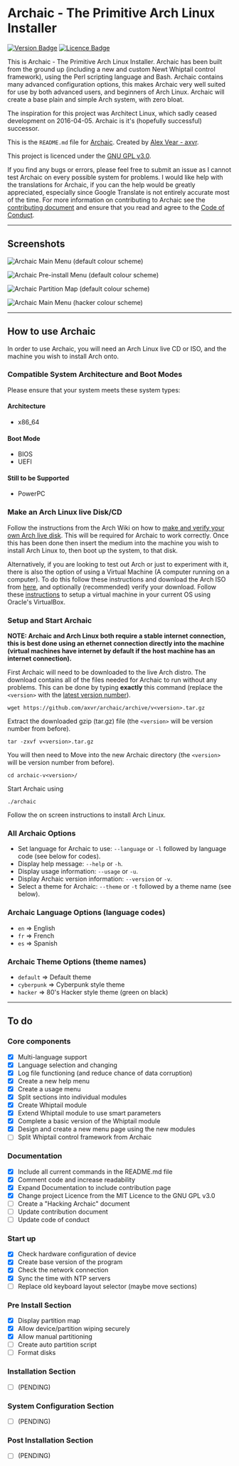 # Archaic - The Primitive Arch Linux Installer


<!-- Badges made using https://shields.io/ -->
[![Version Badge](https://img.shields.io/badge/Version-v0.3.1-brightgreen.svg)](https://github.com/axvr/archaic/releases)
[![Licence Badge](https://img.shields.io/badge/Licence-GNU_GPL_v3.0-blue.svg)](https://github.com/axvr/archaic/blob/master/LICENCE)

This is Archaic - The Primitive Arch Linux Installer. Archaic has been built from the ground up (including a new and custom Newt Whiptail control framework), using the Perl scripting language and Bash. Archaic contains many advanced configuration options, this makes Archaic very well suited for use by both advanced users, and beginners of Arch Linux. Archaic will create a base plain and simple Arch system, with zero bloat.

The inspiration for this project was Architect Linux, which sadly ceased development on 2016-04-05. Archaic is it's (hopefully successful) successor.

This is the `README.md` file for [Archaic](https://github.com/axvr/archaic). Created by [Alex Vear - axvr](https://github.com/axvr).

This project is licenced under the [GNU GPL v3.0](https://github.com/axvr/archaic/blob/master/LICENCE).

If you find any bugs or errors, please feel free to submit an issue as I cannot test Archaic on every possible system for problems. I would like help with the translations for Archaic, if you can the help would be greatly appreciated, especially since Google Translate is not entirely accurate most of the time. For more information on contributing to Archaic see the [contributing document](https://github.com/axvr/archaic/blob/master/docs/CONTRIBUTING.md) and ensure that you read and agree to the [Code of Conduct](https://github.com/axvr/archaic/blob/master/docs/CODE_OF_CONDUCT.md).

---

## Screenshots

![Archaic Main Menu (default colour scheme)](https://github.com/axvr/codedump/raw/master/project-assets/archaic/archaic-main-menu-default-colours.png)

![Archaic Pre-install Menu (default colour scheme)](https://github.com/axvr/codedump/raw/master/project-assets/archaic/archaic-pre-install-menu-default-colours.png)

![Archaic Partition Map (default colour scheme)](https://github.com/axvr/codedump/raw/master/project-assets/archaic/archaic-partition-map-default-colours.png)

![Archaic Main Menu (hacker colour scheme)](https://github.com/axvr/codedump/raw/master/project-assets/archaic/archaic-main-menu-hacker-colours.png)

---

## How to use Archaic

In order to use Archaic, you will need an Arch Linux live CD or ISO, and the machine you wish to install Arch onto.

### Compatible System Architecture and Boot Modes

Please ensure that your system meets these system types:

#### Architecture

* x86_64

#### Boot Mode

* BIOS
* UEFI

#### Still to be Supported

* PowerPC


### Make an Arch Linux live Disk/CD

Follow the instructions from the Arch Wiki on how to [make and verify your own Arch live disk](https://wiki.archlinux.org/index.php/Category:Getting_and_installing_Arch). This will be required for Archaic to work correctly. Once this has been done then insert the medium into the machine you wish to install Arch Linux to, then boot up the system, to that disk.

Alternatively, if you are looking to test out Arch or just to experiment with it, there is also the option of using a Virtual Machine (A computer running on a computer). To do this follow these instructions and download the Arch ISO from [here](https://wiki.archlinux.org/index.php/Category:Getting_and_installing_Arch), and optionally (recommended) verify your download. Follow these [instructions](https://www.virtualbox.org/manual/ch01.html) to setup a virtual machine in your current OS using Oracle's VirtualBox.

### Setup and Start Archaic

**NOTE: Archaic and Arch Linux both require a stable internet connection, this is best done using an ethernet connection directly into the machine (virtual machines have internet by default if the host machine has an internet connection).**

First Archaic will need to be downloaded to the live Arch distro. The download contains all of the files needed for Archaic to run without any problems. This can be done by typing **exactly** this command (replace the `<version>` with the [latest version number](https://github.com/axvr/archaic/releases)).

`wget https://github.com/axvr/archaic/archive/v<version>.tar.gz`

Extract the downloaded gzip (tar.gz) file (the `<version>` will be version number from before).

`tar -zxvf v<version>.tar.gz`

You will then need to Move into the new Archaic directory (the `<version>` will be version number from before).

`cd archaic-v<version>/`

Start Archaic using

`./archaic`

Follow the on screen instructions to install Arch Linux.


### All Archaic Options

* Set language for Archaic to use: `--language` or `-l` followed by language code (see below for codes).
* Display help message: `--help` or `-h`.
* Display usage information: `--usage` or `-u`.
* Display Archaic version information: `--version` or `-v`.
* Select a theme for Archaic: `--theme` or `-t` followed by a theme name (see below).


### Archaic Language Options (language codes)

* `en` => English
* `fr` => French
* `es` => Spanish


### Archaic Theme Options (theme names)

* `default`   => Default theme
* `cyberpunk` => Cyberpunk style theme
* `hacker`    => 80's Hacker style theme (green on black)


---


## To do

### Core components

* [x] Multi-language support
* [x] Language selection and changing
* [x] Log file functioning (and reduce chance of data corruption)
* [x] Create a new help menu
* [x] Create a usage menu
* [x] Split sections into individual modules
* [x] Create Whiptail module
* [x] Extend Whiptail module to use smart parameters
* [x] Complete a basic version of the Whiptail module
* [x] Design and create a new menu page using the new modules
* [ ] Split Whiptail control framework from Archaic

### Documentation

* [x] Include all current commands in the README.md file
* [x] Comment code and increase readability
* [x] Expand Documentation to include contribution page
* [x] Change project Licence from the MIT Licence to the GNU GPL v3.0
* [ ] Create a "Hacking Archaic" document
* [ ] Update contribution document
* [ ] Update code of conduct

### Start up

* [x] Check hardware configuration of device
* [x] Create base version of the program
* [x] Check the network connection
* [x] Sync the time with NTP servers
* [ ] Replace old keyboard layout selector (maybe move sections)

### Pre Install Section

* [x] Display partition map
* [x] Allow device/partition wiping securely
* [x] Allow manual partitioning
* [ ] Create auto partition script
* [ ] Format disks

### Installation Section

* [ ] (PENDING)

### System Configuration Section

* [ ] (PENDING)

### Post Installation Section

* [ ] (PENDING)
